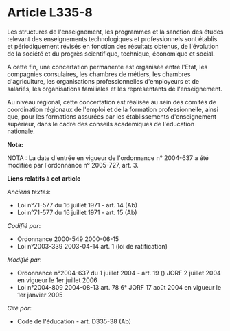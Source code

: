 # Article L335-8

Les structures de l'enseignement, les programmes et la sanction des études relevant des enseignements technologiques et
professionnels sont établis et périodiquement révisés en fonction des résultats obtenus, de l'évolution de la société et du
progrès scientifique, technique, économique et social.

A cette fin, une concertation permanente est organisée entre l'Etat, les compagnies consulaires, les chambres de métiers, les
chambres d'agriculture, les organisations professionnelles d'employeurs et de salariés, les organisations familiales et les
représentants de l'enseignement.

Au niveau régional, cette concertation est réalisée au sein des comités de coordination régionaux de l'emploi et de la
formation professionnelle, ainsi que, pour les formations assurées par les établissements d'enseignement supérieur, dans le
cadre des conseils académiques de l'éducation nationale.

**Nota:**

NOTA : La date d'entrée en vigueur de l'ordonnance n° 2004-637 a été modifiée par l'ordonnance n° 2005-727, art. 3.

**Liens relatifs à cet article**

_Anciens textes_:

  - Loi n°71-577 du 16 juillet 1971 - art. 14 (Ab)
  - Loi n°71-577 du 16 juillet 1971 - art. 15 (Ab)

_Codifié par_:

  - Ordonnance 2000-549 2000-06-15
  - Loi n°2003-339 2003-04-14 art. 1 (loi de ratification)

_Modifié par_:

  - Ordonnance n°2004-637 du 1 juillet 2004 - art. 19 () JORF 2 juillet 2004 en vigueur le 1er juillet 2006
  - Loi n°2004-809 2004-08-13 art. 78 6° JORF 17 août 2004 en  vigueur le 1er janvier 2005

_Cité par_:

  - Code de l'éducation - art. D335-38 (Ab)
